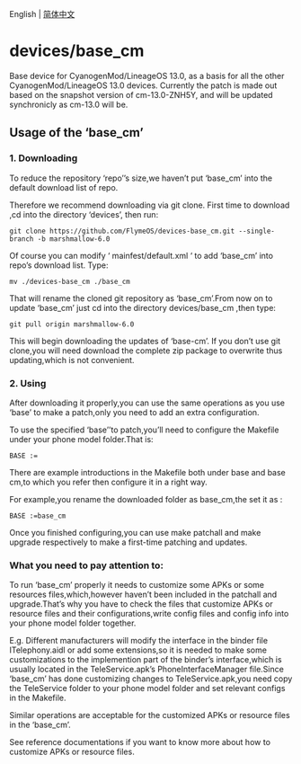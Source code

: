 English | [简体中文](./README_CN.md)
# devices/base_cm

Base device for CyanogenMod/LineageOS 13.0, as a basis for all the other CyanogenMod/LineageOS 13.0 devices.
Currently the patch is made out based on the snapshot version of cm-13.0-ZNH5Y, and will be updated synchronicly as cm-13.0 will be.

## Usage of the ‘base_cm’

### 1. Downloading

To reduce the repository ‘repo’’s size,we haven’t put ‘base_cm’ into the default download list of repo.

Therefore we recommend downloading via git clone. First time to download ,cd into the directory ‘devices’, then run:

```
git clone https://github.com/FlymeOS/devices-base_cm.git --single-branch -b marshmallow-6.0
```
Of course you can modify ‘ mainfest/default.xml ‘ to add ‘base_cm’ into repo’s download list. Type:
```
mv ./devices-base_cm ./base_cm
```
That will rename the cloned git repository as ‘base_cm’.From now on to update ‘base_cm’ just cd into the directory devices/base_cm ,then type:
```
git pull origin marshmallow-6.0
```
This will begin downloading the updates of ‘base-cm’. If you don’t use git clone,you will need download the complete zip package to overwrite thus updating,which is not convenient.
### 2. Using

After downloading it properly,you can use the same operations as you use ‘base’ to make a patch,only you need to add an extra configuration.

To use the specified ‘base’’to  patch,you’ll need to configure the Makefile under your phone model folder.That is: 

```
BASE :=
```
There are example introductions in the Makefile both under  base and base cm,to which you refer then configure it in a right way.

For example,you rename the downloaded folder as base_cm,the set it as :


```
BASE :=base_cm
```


Once you finished configuring,you can use make patchall and make upgrade respectively to make a first-time patching and updates.

### What you need to pay attention to:
To run ‘base_cm’ properly it needs to customize some APKs or some resources files,which,however haven’t been included in the patchall and upgrade.That’s why you have to  check the files that customize APKs or resource files and their configurations,write config files and config info into your phone model folder together.

E.g.  Different manufacturers will modify the interface in the binder file ITelephony.aidl or add some extensions,so it is needed to make some customizations to the implemention part of the binder’s interface,which is usually located in the TeleService.apk’s PhoneInterfaceManager file.Since ‘base_cm’ has done customizing changes to TeleService.apk,you need copy the TeleService folder to your phone model folder and set relevant configs in the  Makefile.

Similar operations are acceptable for the customized APKs or resource files in the ‘base_cm’.

See reference documentations if you want to know more about how to customize APKs or resource files.
